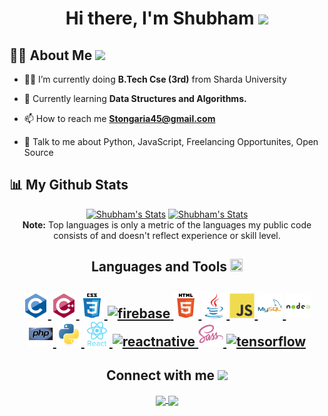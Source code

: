 <h1 align="center">Hi there, I'm Shubham <img src = "https://raw.githubusercontent.com/MartinHeinz/MartinHeinz/master/wave.gif" width = 50px> </h1>

## 🙋‍♂️ About Me <img src = "https://media4.giphy.com/media/VTtANKl0beDFQRLDTh/giphy.gif?cid=790b76114379e7556c3dc1f0f96496e638db6cd0c622f227&rid=giphy.gif&ct=g" width = 100px></h2>

- 👨‍🎓 I’m currently doing  **B.Tech Cse (3rd)** from Sharda University

- 🌱 Currently learning **Data Structures and Algorithms.**

- 📫 How to reach me **Stongaria45@gmail.com**

- 💬 Talk to me about Python, JavaScript, Freelancing Opportunites, Open Source

## 📊 My Github Stats

<p align="center">
<a href="https://github.com/shubham23278/github-readme-stats" ><img src="https://github-readme-stats.vercel.app/api?username=shubham23278&show_icons=true&theme=radical&hide_border=true&bg_color=000" alt="Shubham's Stats"/></a>
<a href="https://github.com/shubham23278/github-readme-stats" ><img src="https://github-readme-stats.vercel.app/api/top-langs/?username=FalconHex&langs_count=8&count_private=true&layout=compact&theme=radical&hide_border=true&bg_color=000" alt="Shubham's Stats"/></a>
  <br/>
  <b>Note:</b> Top languages is only a metric of the languages my public code consists of and doesn't reflect experience or skill level.
  </p>
    
<h2 align="center">Languages and Tools <img src = "https://media2.giphy.com/media/QssGEmpkyEOhBCb7e1/giphy.gif?cid=ecf05e47a0n3gi1bfqntqmob8g9aid1oyj2wr3ds3mg700bl&rid=giphy.gif" height=20px width = 20px><h2>

<p align="center"> <a href="https://www.cprogramming.com/" target="_blank"> <img src="https://raw.githubusercontent.com/devicons/devicon/master/icons/c/c-original.svg" alt="c" width="40" height="40"/> </a> <a href="https://www.w3schools.com/cpp/" target="_blank"> <img src="https://raw.githubusercontent.com/devicons/devicon/master/icons/cplusplus/cplusplus-original.svg" alt="cplusplus" width="40" height="40"/> </a> <a href="https://www.w3schools.com/css/" target="_blank"> <img src="https://raw.githubusercontent.com/devicons/devicon/master/icons/css3/css3-original-wordmark.svg" alt="css3" width="40" height="40"/> </a> <a href="https://firebase.google.com/" target="_blank"> <img src="https://www.vectorlogo.zone/logos/firebase/firebase-icon.svg" alt="firebase" width="40" height="40"/> </a> <a href="https://www.w3.org/html/" target="_blank"> <img src="https://raw.githubusercontent.com/devicons/devicon/master/icons/html5/html5-original-wordmark.svg" alt="html5" width="40" height="40"/> </a> <a href="https://www.java.com" target="_blank"> <img src="https://raw.githubusercontent.com/devicons/devicon/master/icons/java/java-original.svg" alt="java" width="40" height="40"/> </a> <a href="https://developer.mozilla.org/en-US/docs/Web/JavaScript" target="_blank"> <img src="https://raw.githubusercontent.com/devicons/devicon/master/icons/javascript/javascript-original.svg" alt="javascript" width="40" height="40"/> </a> <a href="https://www.mysql.com/" target="_blank"> <img src="https://raw.githubusercontent.com/devicons/devicon/master/icons/mysql/mysql-original-wordmark.svg" alt="mysql" width="40" height="40"/> </a> <a href="https://nodejs.org" target="_blank"> <img src="https://raw.githubusercontent.com/devicons/devicon/master/icons/nodejs/nodejs-original-wordmark.svg" alt="nodejs" width="40" height="40"/> </a> <a href="https://www.php.net" target="_blank"> <img src="https://raw.githubusercontent.com/devicons/devicon/master/icons/php/php-original.svg" alt="php" width="40" height="40"/> </a> <a href="https://www.python.org" target="_blank"> <img src="https://raw.githubusercontent.com/devicons/devicon/master/icons/python/python-original.svg" alt="python" width="40" height="40"/> </a> <a href="https://reactjs.org/" target="_blank"> <img src="https://raw.githubusercontent.com/devicons/devicon/master/icons/react/react-original-wordmark.svg" alt="react" width="40" height="40"/> </a> <a href="https://reactnative.dev/" target="_blank"> <img src="https://reactnative.dev/img/header_logo.svg" alt="reactnative" width="40" height="40"/> </a> <a href="https://sass-lang.com" target="_blank"> <img src="https://raw.githubusercontent.com/devicons/devicon/master/icons/sass/sass-original.svg" alt="sass" width="40" height="40"/> </a> <a href="https://www.tensorflow.org" target="_blank"> <img src="https://www.vectorlogo.zone/logos/tensorflow/tensorflow-icon.svg" alt="tensorflow" width="40" height="40"/> </a
</p>

 <h2 align="center"> Connect with me <img src='https://raw.githubusercontent.com/ShahriarShafin/ShahriarShafin/main/Assets/handshake.gif' width="50px"> </h2>
  <p align="center">
<a href = 'https://www.linkedin.com/in/shubham-tongaria-030b461a7/'> <img width = '32px' align= 'center' src="https://raw.githubusercontent.com/rahulbanerjee26/githubAboutMeGenerator/main/icons/linked-in-alt.svg"/> </a> 
    <a href = 'https://www.instagram.com/shubham_kumar17/'> <img width = '32px' align= 'center' src="https://raw.githubusercontent.com/rahulbanerjee26/githubAboutMeGenerator/main/icons/instagram.svg"/> </a> 
  </p>
